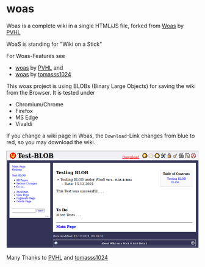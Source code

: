 # woas

Woas is a complete wiki in a single HTML/JS file, forked from [Woas](https://sourceforge.net/projects/woas/) by [PVHL](https://sourceforge.net/u/pvhl/) 

WoaS is standing for "Wiki on a Stick"

For Woas-Features see 

* [woas](https://sourceforge.net/projects/woas/) by [PVHL](https://sourceforge.net/u/pvhl/) and
* [woas](https://github.com/tomasss1024/woas) by [tomasss1024](https://github.com/tomasss1024)

This woas project is using BLOBs (Binary Large Objects) for saving the wiki from the Browser. It is tested under

* Chromium/Chrome
* Firefox
* MS Edge
* Vivaldi

If you change a wiki page in Woas, the `Download`-Link changes from blue to red, so you may download the wiki.  

![](./test-blob.png)
    
Many Thanks to [PVHL](https://sourceforge.net/u/pvhl/) and [tomasss1024](https://github.com/tomasss1024)
